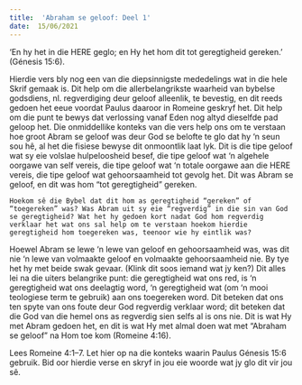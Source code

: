 ```yaml
---
title:  'Abraham se geloof: Deel 1'
date:  15/06/2021
---
```


‘En hy het in die HERE geglo; en Hy het hom dit tot geregtigheid gereken.’ (Génesis 15:6).

Hierdie vers bly nog een van die diepsinnigste mededelings wat in die hele Skrif gemaak is. Dit help om die allerbelangrikste waarheid van bybelse godsdiens, nl. regverdiging deur geloof alleenlik, te bevestig, en dit reeds gedoen het eeue voordat Paulus daaroor in Romeine geskryf het. Dit help om die punt te bewys dat verlossing vanaf Eden nog altyd dieselfde pad geloop het. Die onmiddellike konteks van die vers help ons om te verstaan hoe groot Abram se geloof was deur God se belofte te glo dat hy ‘n seun sou hê, al het die fisiese bewyse dit onmoontlik laat lyk. Dit is die tipe geloof wat sy eie volslae hulpeloosheid besef, die tipe geloof wat ‘n algehele oorgawe van self vereis, die tipe geloof wat ‘n totale oorgawe aan die HERE vereis, die tipe geloof wat gehoorsaamheid tot gevolg het. Dit was Abram se geloof, en dit was hom “tot geregtigheid” gereken.

`Hoekom sê die Bybel dat dit hom as geregtigheid “gereken” of “toegereken” was? Was Abram uit sy eie “regverdig” in die sin van God se geregtigheid? Wat het hy gedoen kort nadat God hom regverdig verklaar het wat ons sal help om te verstaan hoekom hierdie geregtigheid hom toegereken was, teenoor wie hy eintlik was?`

Hoewel Abram se lewe ‘n lewe van geloof en gehoorsaamheid was, was dit nie ‘n lewe van volmaakte geloof en volmaakte gehoorsaamheid nie. By tye het hy met beide swak gevaar. (Klink dit soos iemand wat jy ken?) Dit alles lei na die uiters belangrike punt: die geregtigheid wat ons red, is ‘n geregtigheid wat ons deelagtig word, ‘n geregtigheid wat (om ‘n mooi teologiese term te gebruik) aan ons toegereken word. Dit beteken dat ons ten spyte van ons foute deur God regverdig verklaar word; dit beteken dat die God van die hemel ons as regverdig sien selfs al is ons nie. Dit is wat Hy met Abram gedoen het, en dit is wat Hy met almal doen wat met “Abraham se geloof” na Hom toe kom (Romeine 4:16).

Lees Romeine 4:1–7. Let hier op na die konteks waarin Paulus Génesis 15:6 gebruik. Bid oor hierdie verse en skryf in jou eie woorde wat jy glo dit vir jou sê.